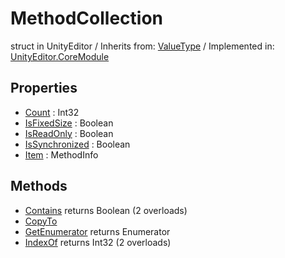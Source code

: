 # MethodCollection
struct in UnityEditor
 / Inherits from: <a href="https://docs.unity3d.com/6000.0/Documentation/ScriptReference/ValueType.html">ValueType</a> / Implemented in: <a href="https://docs.unity3d.com/6000.0/Documentation/ScriptReference/UnityEditor.CoreModule.html">UnityEditor.CoreModule</a>
## Properties
- <a href="https://docs.unity3d.com/6000.0/Documentation/ScriptReference/MethodCollection-Count.html">Count</a> : Int32
- <a href="https://docs.unity3d.com/6000.0/Documentation/ScriptReference/MethodCollection-IsFixedSize.html">IsFixedSize</a> : Boolean
- <a href="https://docs.unity3d.com/6000.0/Documentation/ScriptReference/MethodCollection-IsReadOnly.html">IsReadOnly</a> : Boolean
- <a href="https://docs.unity3d.com/6000.0/Documentation/ScriptReference/MethodCollection-IsSynchronized.html">IsSynchronized</a> : Boolean
- <a href="https://docs.unity3d.com/6000.0/Documentation/ScriptReference/MethodCollection-Item.html">Item</a> : MethodInfo
## Methods
- <a href="https://docs.unity3d.com/6000.0/Documentation/ScriptReference/MethodCollection.Contains.html">Contains</a> returns Boolean (2 overloads)
- <a href="https://docs.unity3d.com/6000.0/Documentation/ScriptReference/MethodCollection.CopyTo.html">CopyTo</a>
- <a href="https://docs.unity3d.com/6000.0/Documentation/ScriptReference/MethodCollection.GetEnumerator.html">GetEnumerator</a> returns Enumerator
- <a href="https://docs.unity3d.com/6000.0/Documentation/ScriptReference/MethodCollection.IndexOf.html">IndexOf</a> returns Int32 (2 overloads)
